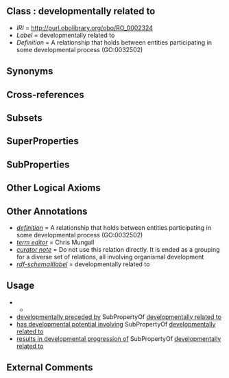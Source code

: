 
## Class : developmentally related to

 * *IRI* = http://purl.obolibrary.org/obo/RO_0002324
 * *Label* = developmentally related to
 * *Definition* = A relationship that holds between entities participating in some developmental process (GO:0032502)

## Synonyms


## Cross-references


## Subsets


## SuperProperties


## SubProperties


## Other Logical Axioms


## Other Annotations

 * *[definition](../../IAO/15/IAO_0000115.md)* = A relationship that holds between entities participating in some developmental process (GO:0032502)
 * *[term editor](../../IAO/17/IAO_0000117.md)* = Chris Mungall
 * *[curator note](../../IAO/32/IAO_0000232.md)* = Do not use this relation directly. It is ended as a grouping for a diverse set of relations, all involving organismal development
 * *[rdf-schema#label](../../el/rdf-schema#label.md)* = developmentally related to

## Usage

 * -
 * [developmentally preceded by](../../RO/58/RO_0002258.md) SubPropertyOf [developmentally related to](../../RO/24/RO_0002324.md)
 * [has developmental potential involving](../../RO/84/RO_0002384.md) SubPropertyOf [developmentally related to](../../RO/24/RO_0002324.md)
 * [results in developmental progression of](../../RO/95/RO_0002295.md) SubPropertyOf [developmentally related to](../../RO/24/RO_0002324.md)

## External Comments

